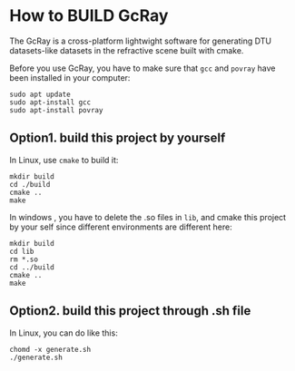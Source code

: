 # How to BUILD GcRay
The GcRay is a cross-platform lightwight software for generating DTU datasets-like datasets in the refractive scene built with cmake.

Before you use GcRay, you have to make sure that `gcc` and `povray` have been installed in your computer:
```
sudo apt update
sudo apt-install gcc
sudo apt-install povray
```

## Option1. build this project by yourself
In Linux, use `cmake` to build it:
```
mkdir build
cd ./build
cmake ..
make
```
In windows , you have to delete the .so files in `lib`, and cmake this project by your self since different environments are different here:
```
mkdir build
cd lib
rm *.so
cd ../build
cmake ..
make
```

## Option2. build this project through .sh file
In Linux, you can do like this:
```
chomd -x generate.sh
./generate.sh
```